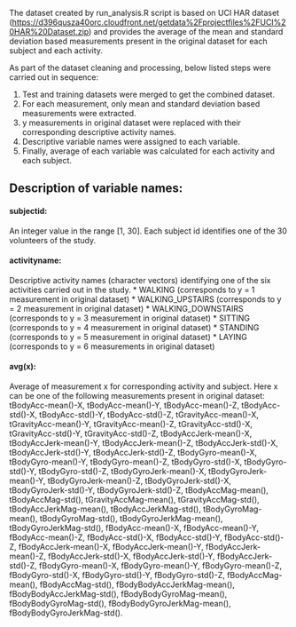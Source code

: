 The dataset created by run_analysis.R script is based on UCI HAR dataset (https://d396qusza40orc.cloudfront.net/getdata%2Fprojectfiles%2FUCI%20HAR%20Dataset.zip) and provides the average of the mean and standard deviation based measurements present in the original dataset for each subject and each activity.

As part of the dataset cleaning and  processing, below listed steps were carried out in sequence:
1. Test and training datasets were merged to get the combined dataset.
2. For each measurement, only mean and standard deviation based measurements were extracted.
3. y measurements in original dataset were replaced with their corresponding descriptive activity names.
4. Descriptive variable names were assigned to each variable.
5. Finally, average of each variable was calculated for each activity and each subject.

## Description of variable names:
#### subjectid:
An integer value in the range \[1, 30\]. Each subject id identifies one of the 30 volunteers of the study.

#### activityname:
Descriptive activity names (character vectors) identifying one of the six activities carried out in the study.
    * WALKING (corresponds to y = 1 measurement in original dataset)
    * WALKING_UPSTAIRS (corresponds to y = 2 measurement in original dataset)
    * WALKING_DOWNSTAIRS (corresponds to y = 3 measurement in original dataset)
    * SITTING (corresponds to y = 4 measurement in original dataset)
    * STANDING (corresponds to y = 5 measurement in original dataset)
    * LAYING (corresponds to y = 6 measurements in original dataset)

#### avg(x):
Average of measurement x for corresponding activity and subject. Here x can be one of the following measurements present in original dataset: 
tBodyAcc-mean()-X, tBodyAcc-mean()-Y, tBodyAcc-mean()-Z, tBodyAcc-std()-X, tBodyAcc-std()-Y, tBodyAcc-std()-Z, tGravityAcc-mean()-X, tGravityAcc-mean()-Y, tGravityAcc-mean()-Z, tGravityAcc-std()-X, tGravityAcc-std()-Y, tGravityAcc-std()-Z, tBodyAccJerk-mean()-X, tBodyAccJerk-mean()-Y, tBodyAccJerk-mean()-Z, tBodyAccJerk-std()-X, tBodyAccJerk-std()-Y, tBodyAccJerk-std()-Z, tBodyGyro-mean()-X, tBodyGyro-mean()-Y, tBodyGyro-mean()-Z, tBodyGyro-std()-X, tBodyGyro-std()-Y, tBodyGyro-std()-Z, tBodyGyroJerk-mean()-X, tBodyGyroJerk-mean()-Y, tBodyGyroJerk-mean()-Z, tBodyGyroJerk-std()-X, tBodyGyroJerk-std()-Y, tBodyGyroJerk-std()-Z, tBodyAccMag-mean(), tBodyAccMag-std(), tGravityAccMag-mean(), tGravityAccMag-std(), tBodyAccJerkMag-mean(), tBodyAccJerkMag-std(), tBodyGyroMag-mean(), tBodyGyroMag-std(), tBodyGyroJerkMag-mean(), tBodyGyroJerkMag-std(), fBodyAcc-mean()-X, fBodyAcc-mean()-Y, fBodyAcc-mean()-Z, fBodyAcc-std()-X, fBodyAcc-std()-Y, fBodyAcc-std()-Z, fBodyAccJerk-mean()-X, fBodyAccJerk-mean()-Y, fBodyAccJerk-mean()-Z, fBodyAccJerk-std()-X, fBodyAccJerk-std()-Y, fBodyAccJerk-std()-Z, fBodyGyro-mean()-X, fBodyGyro-mean()-Y, fBodyGyro-mean()-Z, fBodyGyro-std()-X, fBodyGyro-std()-Y, fBodyGyro-std()-Z, fBodyAccMag-mean(), fBodyAccMag-std(), fBodyBodyAccJerkMag-mean(), fBodyBodyAccJerkMag-std(), fBodyBodyGyroMag-mean(), fBodyBodyGyroMag-std(), fBodyBodyGyroJerkMag-mean(), fBodyBodyGyroJerkMag-std().
